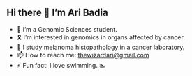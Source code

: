 ## Hi there 👋 I’m **Ari Badia**

- 🧬 I’m a Genomic Sciences student.  
- 🎗️ I’m interested in genomics in organs affected by cancer.  
- 🔬 I study melanoma histopathology in a cancer laboratory.  
- 📫 How to reach me: thewizardari@gmail.com  
- ⚡ Fun fact: I love swimming. 🏊 
